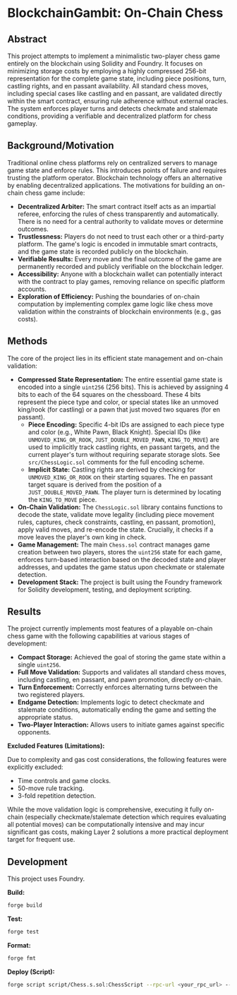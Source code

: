 # BlockchainGambit: On-Chain Chess

## Abstract

This project attempts to implement a minimalistic two-player chess game entirely on the blockchain using Solidity and Foundry. It focuses on minimizing storage costs by employing a highly compressed 256-bit representation for the complete game state, including piece positions, turn, castling rights, and en passant availability. All standard chess moves, including special cases like castling and en passant, are validated directly within the smart contract, ensuring rule adherence without external oracles. The system enforces player turns and detects checkmate and stalemate conditions, providing a verifiable and decentralized platform for chess gameplay.

## Background/Motivation

Traditional online chess platforms rely on centralized servers to manage game state and enforce rules. This introduces points of failure and requires trusting the platform operator. Blockchain technology offers an alternative by enabling decentralized applications. The motivations for building an on-chain chess game include:

-   **Decentralized Arbiter:** The smart contract itself acts as an impartial referee, enforcing the rules of chess transparently and automatically. There is no need for a central authority to validate moves or determine outcomes.
-   **Trustlessness:** Players do not need to trust each other or a third-party platform. The game's logic is encoded in immutable smart contracts, and the game state is recorded publicly on the blockchain.
-   **Verifiable Results:** Every move and the final outcome of the game are permanently recorded and publicly verifiable on the blockchain ledger.
-   **Accessibility:** Anyone with a blockchain wallet can potentially interact with the contract to play games, removing reliance on specific platform accounts.
-   **Exploration of Efficiency:** Pushing the boundaries of on-chain computation by implementing complex game logic like chess move validation within the constraints of blockchain environments (e.g., gas costs).

## Methods

The core of the project lies in its efficient state management and on-chain validation:

-   **Compressed State Representation:** The entire essential game state is encoded into a single `uint256` (256 bits). This is achieved by assigning 4 bits to each of the 64 squares on the chessboard. These 4 bits represent the piece type and color, or special states like an unmoved king/rook (for castling) or a pawn that just moved two squares (for en passant).
    -   **Piece Encoding:** Specific 4-bit IDs are assigned to each piece type and color (e.g., White Pawn, Black Knight). Special IDs (like `UNMOVED_KING_OR_ROOK`, `JUST_DOUBLE_MOVED_PAWN`, `KING_TO_MOVE`) are used to implicitly track castling rights, en passant targets, and the current player's turn without requiring separate storage slots. See `src/ChessLogic.sol` comments for the full encoding scheme.
    -   **Implicit State:** Castling rights are derived by checking for `UNMOVED_KING_OR_ROOK` on their starting squares. The en passant target square is derived from the position of a `JUST_DOUBLE_MOVED_PAWN`. The player turn is determined by locating the `KING_TO_MOVE` piece.
-   **On-Chain Validation:** The `ChessLogic.sol` library contains functions to decode the state, validate move legality (including piece movement rules, captures, check constraints, castling, en passant, promotion), apply valid moves, and re-encode the state. Crucially, it checks if a move leaves the player's own king in check.
-   **Game Management:** The main `Chess.sol` contract manages game creation between two players, stores the `uint256` state for each game, enforces turn-based interaction based on the decoded state and player addresses, and updates the game status upon checkmate or stalemate detection.
-   **Development Stack:** The project is built using the Foundry framework for Solidity development, testing, and deployment scripting.

## Results

The project currently implements most features of a playable on-chain chess game with the following capabilities at various stages of development:

-   **Compact Storage:** Achieved the goal of storing the game state within a single `uint256`.
-   **Full Move Validation:** Supports and validates all standard chess moves, including castling, en passant, and pawn promotion, directly on-chain.
-   **Turn Enforcement:** Correctly enforces alternating turns between the two registered players.
-   **Endgame Detection:** Implements logic to detect checkmate and stalemate conditions, automatically ending the game and setting the appropriate status.
-   **Two-Player Interaction:** Allows users to initiate games against specific opponents.

**Excluded Features (Limitations):**

Due to complexity and gas cost considerations, the following features were explicitly excluded:

-   Time controls and game clocks.
-   50-move rule tracking.
-   3-fold repetition detection.

While the move validation logic is comprehensive, executing it fully on-chain (especially checkmate/stalemate detection which requires evaluating all potential moves) can be computationally intensive and may incur significant gas costs, making Layer 2 solutions a more practical deployment target for frequent use.

## Development

This project uses Foundry.

**Build:**
```bash
forge build
```

**Test:**
```bash
forge test
```

**Format:**
```bash
forge fmt
```

**Deploy (Script):**
```bash
forge script script/Chess.s.sol:ChessScript --rpc-url <your_rpc_url> --private-key <your_private_key> --broadcast
```
